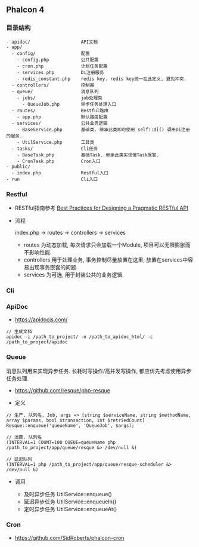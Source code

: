 ## Phalcon 4

### 目录结构

```
- apidoc/                   API文档
- app/
  - config/                 配置
    - config.php            公共配置
    - cron.php              计划任务配置
    - services.php          Di注册服务
    - redis_constant.php    redis key. redis key统一在此定义, 避免冲突. 
  - controllers/            控制器
  - queue/                  消息队列
    - jobs/                 job处理类
      - QueueJob.php        异步任务处理入口
  - routes/                 Restful路由
    - app.php               默认路由配置
  - services/               公共业务逻辑
    - BaseService.php       基础类. 继承此类即可使用 self::di() 调用Di注册的服务.
    - UtilService.php       工具类
  - tasks/                  Cli任务
    - BaseTask.php          基础Task. 继承此类实现慢Task报警.
    - CronTask.php          Cron入口
- public/
  - index.php               Restful入口
- run                       Cli入口
```

### Restful

- RESTful指南参考 <a href="https://www.vinaysahni.com/best-practices-for-a-pragmatic-restful-api" target="_blank">Best Practices for Designing a Pragmatic RESTful API</a>

- 流程
  
  index.php -> routes -> controllers -> services
  
  - routes 为动态加载, 每次请求只会加载一个Module, 项目可以无限膨胀而不影响性能.
  - controllers 用于处理业务, 事务控制尽量放置在这里, 放置在services中容易出现事务嵌套的问题.
  - services 为可选, 用于封装公共的业务逻辑.

### Cli

### ApiDoc

- https://apidocjs.com/

```
// 生成文档
apidoc -i /path_to_project/ -o /path_to_apidoc_html/ -c /path_to_project/apidoc
```

### Queue

消息队列用来实现异步任务. 长耗时写操作/高并发写操作, 都应优先考虑使用异步任务处理.

- https://github.com/resque/php-resque

- 定义

```
// 生产. 队列名, Job, args => [string $serviceName, string $methodName, array $params, bool $transaction, int $retriedCount]
Resque::enqueue('queueName', 'QueueJob', $args);

// 消费. 队列名
(INTERVAL=1 COUNT=100 QUEUE=queueName php /path_to_project/app/queue/resque &> /dev/null &)

// 延迟队列
(INTERVAL=1 php /path_to_project/app/queue/resque-scheduler &> /dev/null &)
```

- 调用

  - 及时异步任务 UtilService::enqueue()
  - 延迟异步任务 UtilService::enqueueIn()
  - 定时异步任务 UtilService::enqueueAt()

### Cron

- https://github.com/SidRoberts/phalcon-cron
